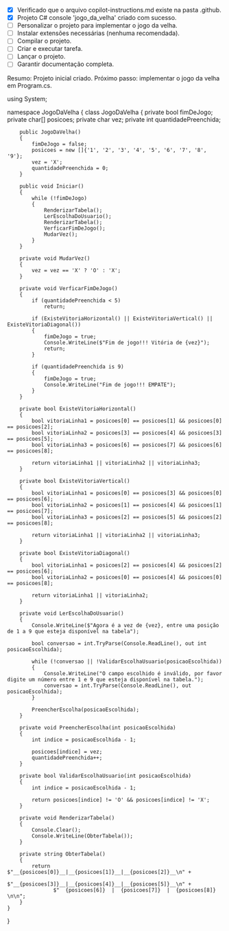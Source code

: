 - [x] Verificado que o arquivo copilot-instructions.md existe na pasta .github.
- [x] Projeto C# console 'jogo_da_velha' criado com sucesso.
- [ ] Personalizar o projeto para implementar o jogo da velha.
- [ ] Instalar extensões necessárias (nenhuma recomendada).
- [ ] Compilar o projeto.
- [ ] Criar e executar tarefa.
- [ ] Lançar o projeto.
- [ ] Garantir documentação completa.

Resumo: Projeto inicial criado. Próximo passo: implementar o jogo da velha em Program.cs.

using System;

namespace JogoDaVelha
{
    class JogoDaVelha
    {
        private bool fimDeJogo;
        private char[] posicoes;
        private char vez;
        private int quantidadePreenchida;

        public JogoDaVelha()
        {
            fimDeJogo = false;
            posicoes = new []{'1', '2', '3', '4', '5', '6', '7', '8', '9'};
            vez = 'X';
            quantidadePreenchida = 0;
        }

        public void Iniciar()
        {
            while (!fimDeJogo)
            {
                RenderizarTabela();
                LerEscolhaDoUsuario();
                RenderizarTabela();
                VerficarFimDeJogo();
                MudarVez();
            }
        }

        private void MudarVez()
        {
            vez = vez == 'X' ? 'O' : 'X';
        }

        private void VerficarFimDeJogo()
        {
            if (quantidadePreenchida < 5)
                return;

            if (ExisteVitoriaHorizontal() || ExisteVitoriaVertical() || ExisteVitoriaDiagonal())
            {
                fimDeJogo = true;
                Console.WriteLine($"Fim de jogo!!! Vitória de {vez}");
                return;
            }

            if (quantidadePreenchida is 9)
            {
                fimDeJogo = true;
                Console.WriteLine("Fim de jogo!!! EMPATE");
            }
        }

        private bool ExisteVitoriaHorizontal()
        {
            bool vitoriaLinha1 = posicoes[0] == posicoes[1] && posicoes[0] == posicoes[2];
            bool vitoriaLinha2 = posicoes[3] == posicoes[4] && posicoes[3] == posicoes[5];
            bool vitoriaLinha3 = posicoes[6] == posicoes[7] && posicoes[6] == posicoes[8];

            return vitoriaLinha1 || vitoriaLinha2 || vitoriaLinha3;
        }

        private bool ExisteVitoriaVertical()
        {
            bool vitoriaLinha1 = posicoes[0] == posicoes[3] && posicoes[0] == posicoes[6];
            bool vitoriaLinha2 = posicoes[1] == posicoes[4] && posicoes[1] == posicoes[7];
            bool vitoriaLinha3 = posicoes[2] == posicoes[5] && posicoes[2] == posicoes[8];

            return vitoriaLinha1 || vitoriaLinha2 || vitoriaLinha3;
        }

        private bool ExisteVitoriaDiagonal()
        {
            bool vitoriaLinha1 = posicoes[2] == posicoes[4] && posicoes[2] == posicoes[6];
            bool vitoriaLinha2 = posicoes[0] == posicoes[4] && posicoes[0] == posicoes[8];

            return vitoriaLinha1 || vitoriaLinha2;
        }

        private void LerEscolhaDoUsuario()
        {
            Console.WriteLine($"Agora é a vez de {vez}, entre uma posição de 1 a 9 que esteja disponível na tabela");

            bool conversao = int.TryParse(Console.ReadLine(), out int posicaoEscolhida);

            while (!conversao || !ValidarEscolhaUsuario(posicaoEscolhida))
            {
                Console.WriteLine("O campo escolhido é inválido, por favor digite um número entre 1 e 9 que esteja disponível na tabela.");
                conversao = int.TryParse(Console.ReadLine(), out posicaoEscolhida);
            }

            PreencherEscolha(posicaoEscolhida);
        }

        private void PreencherEscolha(int posicaoEscolhida)
        {
            int indice = posicaoEscolhida - 1;

            posicoes[indice] = vez;
            quantidadePreenchida++;
        }

        private bool ValidarEscolhaUsuario(int posicaoEscolhida)
        {
            int indice = posicaoEscolhida - 1;

            return posicoes[indice] != 'O' && posicoes[indice] != 'X';
        }

        private void RenderizarTabela()
        {
            Console.Clear();
            Console.WriteLine(ObterTabela());
        }

        private string ObterTabela()
        {
            return $"__{posicoes[0]}__|__{posicoes[1]}__|__{posicoes[2]}__\n" +
                   $"__{posicoes[3]}__|__{posicoes[4]}__|__{posicoes[5]}__\n" +
                   $"  {posicoes[6]}  |  {posicoes[7]}  |  {posicoes[8]}  \n\n";
        }
    }
}